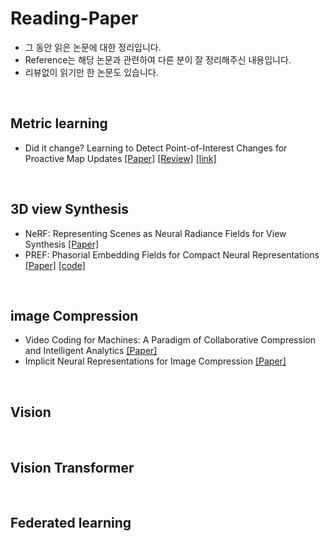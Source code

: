 # Reading-Paper
- 그 동안 읽은 논문에 대한 정리입니다. 
- Reference는 해당 논문과 관련하여 다른 분이 잘 정리해주신 내용입니다. 
- 리뷰없이 읽기만 한 논문도 있습니다. 
<br/>


## Metric learning 
- Did it change? Learning to Detect Point-of-Interest Changes for Proactive Map Updates [[Paper]](https://paperswithcode.com/paper/did-it-change-learning-to-detect-point-of) [[Review]](https://github.com/kimtomato/Reading-Paper-Archive/issues/1) [[link]](https://europe.naverlabs.com/research/publications/did-it-change-learning-to-detect-point-of-interest-changes-for-proactive-map-updates/)

<br/>

## 3D view Synthesis
- NeRF: Representing Scenes as Neural Radiance Fields for View Synthesis [[Paper]](https://arxiv.org/abs/2003.08934) 
- PREF: Phasorial Embedding Fields for Compact Neural Representations [[Paper]](https://arxiv.org/abs/2205.13524) [[code]]()
<br/>

## image Compression
- Video Coding for Machines: A Paradigm of Collaborative Compression and Intelligent Analytics [[Paper]](https://arxiv.org/abs/2001.03569)
- Implicit Neural Representations for Image Compression [[Paper]](https://arxiv.org/abs/2112.04267)
<br/>


## Vision 
<br/>

## Vision Transformer
<br/>


## Federated learning 
<br/>



